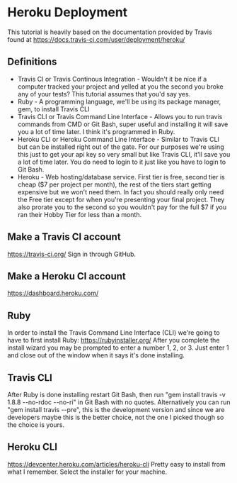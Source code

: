# Heroku Deployment
This tutorial is heavily based on the documentation provided by Travis found at https://docs.travis-ci.com/user/deployment/heroku/

## Definitions
* Travis CI or Travis Continous Integration - Wouldn't it be nice if a computer tracked your project and yelled at you the second you broke any of your tests? This tutorial assumes that you'd say yes.
* Ruby - A programming language, we'll be using its package manager, gem, to install Travis CLI
* Travis CLI or Travis Command Line Interface - Allows you to run travis commands from CMD or Git Bash, super useful and installing it will save you a lot of time later. I think it's programmed in Ruby.
* Heroku CLI or Heroku Command Line Interface - Similar to Travis CLI but can be installed right out of the gate. For our purposes we're using this just to get your api key so very small but like Travis CLI, it'll save you a lot of time later. You do need to login to it just like you have to login to Git Bash.
* Heroku - Web hosting/database service. First tier is free, second tier is cheap ($7 per project per month), the rest of the tiers start getting expensive but we won't need them. In fact you should really only need the Free tier except for when you're presenting your final project. They also prorate you to the second so you wouldn't pay for the full $7 if you ran their Hobby Tier for less than a month.

## Make a Travis CI account
https://travis-ci.org/
Sign in through GitHub.

## Make a Heroku CI account
https://dashboard.heroku.com/

## Ruby
In order to install the Travis Command Line Interface (CLI) we're going to have to first install Ruby: https://rubyinstaller.org/
After you complete the install wizard you may be prompted to enter a number 1, 2, or 3. Just enter 1 and close out of the window when it says it's done installing.

## Travis CLI
After Ruby is done installing restart Git Bash, then run "gem install travis -v 1.8.8 --no-rdoc --no-ri" in Git Bash with no quotes. Alternatively you can run "gem install travis --pre", this is the development version and since we are developers maybe this is the better choice, not the one I picked though so the choice is yours.

## Heroku CLI
https://devcenter.heroku.com/articles/heroku-cli
Pretty easy to install from what I remember. Select the installer for your machine.